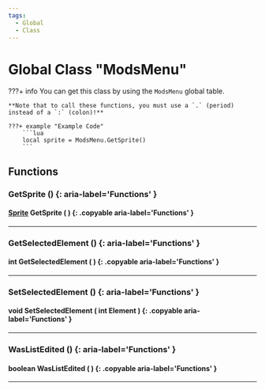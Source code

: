 ```yaml
---
tags:
  - Global
  - Class
---
```

# Global Class "ModsMenu"

???+ info
    You can get this class by using the `ModsMenu` global table.

    **Note that to call these functions, you must use a `.` (period) instead of a `:` (colon)!**
    
    ???+ example "Example Code"
        ```lua
        local sprite = ModsMenu.GetSprite()
        ```

## Functions

### GetSprite () {: aria-label='Functions' }
#### [Sprite](../Sprite.md) GetSprite ( ) {: .copyable aria-label='Functions' }

___
### GetSelectedElement () {: aria-label='Functions' }
#### int GetSelectedElement ( ) {: .copyable aria-label='Functions' }

___
### SetSelectedElement () {: aria-label='Functions' }
#### void SetSelectedElement ( int Element ) {: .copyable aria-label='Functions' }

___
### WasListEdited () {: aria-label='Functions' }
#### boolean WasListEdited ( ) {: .copyable aria-label='Functions' }

___